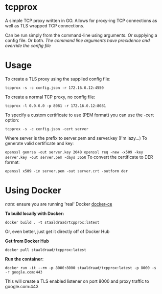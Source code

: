 # tcpprox


A simple TCP proxy written in GO. Allows for proxy-ing TCP connections as well as TLS wrapped TCP connections.

Can be run simply from the command-line using arguments. Or supplying a config file. Or both.
_The command line arguments have precidence and override the config file_

# Usage

To create a TLS proxy using the supplied config file:

`tcpprox -s -c config.json -r 172.16.0.12:4550`

To create a normal TCP proxy,  no config file:

`tcpprox -l 0.0.0.0 -p 8081 -r 172.16.0.12:8081`

To specify a custom certificate to use (PEM format) you can use the -cert option:

`tcpprox -s -c config.json -cert server`

Where server is the prefix to server.pem and server.key (I'm lazy...)
To generate valid certificate and key:

`
openssl genrsa -out server.key 2048
openssl req -new -x509 -key server.key -out server.pem -days 3650
`
To convert the certificate to DER format:

`openssl x509 -in server.pem -out server.crt -outform der`


# Using Docker

_note_: ensure you are running 'real' Docker [docker-ce](https://docs.docker.com/install/#supported-platforms)

**To build locally with Docker:**

```
docker build . -t staaldraad/tcpprox:latest
```

Or, even better, just get it directly off of Docker Hub

**Get from Docker Hub**

```
docker pull staaldraad/tcpprox:latest
```

**Run the container:**

```
docker run -it --rm -p 8000:8000 staaldraad/tcpprox:latest -p 8000 -s -r google.com:443
```

This will create a TLS enabled listener on port 8000 and proxy traffic to google.com:443

